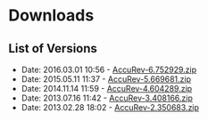 # Downloads
 
## List of Versions
 
- Date: 2016.03.01 10:56 - [AccuRev-6.752929.zip](https://github.com/Build-Plugins/build-accurev/releases/download/6.752929/AccuRev-6.752929.zip)
- Date: 2015.05.11 11:37 - [AccuRev-5.669681.zip](https://github.com/Build-Plugins/build-accurev/releases/download/5.669681/AccuRev-5.669681.zip)
- Date: 2014.11.14 11:59 - [AccuRev-4.604289.zip](https://github.com/Build-Plugins/build-accurev/releases/download/4.604289/AccuRev-4.604289.zip)
- Date: 2013.07.16 11:42 - [AccuRev-3.408166.zip](https://github.com/Build-Plugins/build-accurev/releases/download/3.408166/AccuRev-3.408166.zip)
- Date: 2013.02.28 18:02 - [AccuRev-2.350683.zip](https://github.com/Build-Plugins/build-accurev/releases/download/2.350683/AccuRev-2.350683.zip)
